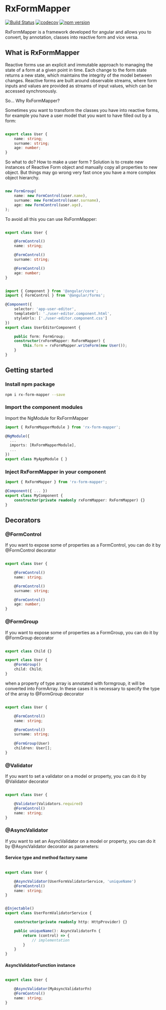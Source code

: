 

# RxFormMapper

[![Build Status](https://travis-ci.org/KernelPanic92/rx-form-mapper.svg?branch=master)](https://travis-ci.org/KernelPanic92/rx-form-mapper)
[![codecov](https://codecov.io/gh/KernelPanic92/rx-form-mapper/branch/master/graph/badge.svg)](https://codecov.io/gh/KernelPanic92/rx-form-mapper)
[![npm version](https://badge.fury.io/js/rx-form-mapper.svg)](https://badge.fury.io/js/rx-form-mapper)

RxFormMapper is a framework developed for angular and allows you to convert, by annotation, classes into reactive form and vice versa.

## What is RxFormMapper

Reactive forms use an explicit and immutable approach to managing the state of a form at a given point in time. Each change to the form state returns a new state, which maintains the integrity of the model between changes. Reactive forms are built around observable streams, where form inputs and values are provided as streams of input values, which can be accessed synchronously.

So... Why RxFormMapper?

Sometimes you want to transform the classes you have into reactive forms, for example you have a user model that you want to have filled out by a form:

```typescript

export class User {
	name: string;
	surname: string;
	age: number;
}

```

So what to do? How to make a user form ? Solution is to create new instances of Reactive Form object and manually copy all properties to new object. But things may go wrong very fast once you have a more complex object hierarchy.

```typescript

new FormGroup(
	name: new FormControl(user.name),
	surname: new FormControl(user.surname),
	age: new FormControl(user.age),
);

```

To avoid all this you can use RxFormMapper: 

```typescript

export class User {

	@FormControl()
	name: string;

	@FormControl()
	surname: string;

	@FormControl()
	age: number;
}

```

```typescript

import { Component } from '@angular/core';
import { FormControl } from '@angular/forms';

@Component({
	selector: 'app-user-editor',
	templateUrl: './user-editor.component.html',
	styleUrls: ['./user-editor.component.css']
})
export class UserEditorComponent {

	public form: FormGroup;
	constructor(rxFormMapper: RxFormMapper) {
		this.form = rxFormMapper.writeForm(new User());
	}
}

```

## Getting started


### Install npm package

```bash
npm i rx-form-mapper --save

```

### Import the component modules
Import the NgModule for RxFormMapper

```typescript
import { RxFormMapperModule } from 'rx-form-mapper';

@NgModule({
  ...
  imports: [RxFormMapperModule],
  ...
})
export class MyAppModule { }
```

### Inject RxFormMapper in your component

```typescript
import { RxFormMapper } from 'rx-form-mapper';

@Component({ ... })
export class MyComponent { 
	constructor(private readonly rxFormMapper: RxFormMapper) {}
}
```

## Decorators

### @FormControl

If you want to expose some of properties as a FormControl, you can do it by @FormControl decorator

```typescript

export class User {

	@FormControl()
	name: string;

	@FormControl()
	surname: string;

	@FormControl()
	age: number;
}

```

### @FormGroup

If you want to expose some of properties as a FormGroup, you can do it by @FormGroup decorator

```typescript

export class Child {}

export class User {
	@FormGroup()
	child: Child;
}

```

when a property of type array is annotated with formgroup, it will be converted into FormArray. In these cases it is necessary to specify the type of the array to @FormGroup decorator

```typescript

export class User {

	@FormControl()
	name: string;

	@FormControl()
	surname: string;
	
	@FormGroup(User)
	children: User[];
}

```

### @Validator

If you want to set a validator on a model or property, you can do it by @Validator decorator

```typescript

export class User {

	@Validator(Validators.required)
	@FormControl()
	name: string;
}

```

### @AsyncValidator

If you want to set an AsyncValidator on a model or property, you can do it by @AsyncValidator decorator as parameters:

#### Service type and method factory name

```typescript

export class User {

	@AsyncValidator(UserFormValidatorService, 'uniqueName')
	@FormControl()
	name: string;
}


@Injectable()
export class UserFormValidatorService {

	constructor(private readonly http: HttpProvider) {}

	public uniqueName(): AsyncValidatorFn {
		return (control) => {
			// implementation
		}
	}
}

```

#### AsyncValidatorFunction instance

```typescript

export class User {

	@AsyncValidator(MyAsyncValidatorFn)
	@FormControl()
	name: string;
}

```
